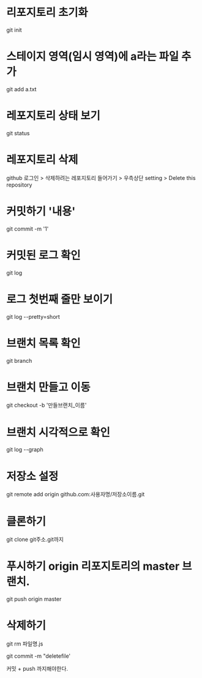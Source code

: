 
# 리포지토리 초기화

git init

# 스테이지 영역(임시 영역)에 a라는 파일 추가
git add a.txt 

# 레포지토리 상태 보기

git status

# 레포지토리 삭제
github 로그인 > 삭제하려는 레포지토리 들어가기 > 우측상단 setting >  Delete this repository

# 커밋하기 '내용'
git commit -m '1'
 
# 커밋된 로그 확인
git log

# 로그 첫번째 줄만 보이기
git log --pretty=short

# 브랜치 목록 확인
git branch

# 브랜치 만들고 이동
git checkout -b '만들브랜치_이름'

# 브랜치 시각적으로 확인
git log --graph

# 저장소 설정
git remote add origin github.com:사용자명/저장소이름.git

# 클론하기
git clone git주소.git까지

# 푸시하기 origin 리포지토리의 master 브랜치.
git push origin master 

# 삭제하기
git rm 파일명.js

git commit -m "deletefile'

커밋 + push 까지해야한다.

